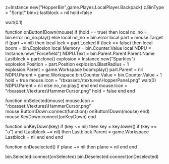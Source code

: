 z=Instance.new("HopperBin",game.Playes.LocalPlayer.Backpack)
z.BinType = "Script"
bin=z
lastblock = nil
hold=false

wait(0.1)

function onButton1Down(mouse)
	if (hold == true) then
		local no_no = bin.error
		no_no:play()
	else
		local no_no = bin.error
		local part = mouse.Target
		if (part ~= nil) then
			local lock = part.Locked
			if (lock ==  false) then
				local boom = bin.Explosion
				local Memory = bin.Counter.Value
				local NDPU = Instance.new("Forcefield")
				NDPU.Text = bin.Parent.Parent.Parent.Name
				Lastblock = part:clone()
				explosion = Instance.new("Sparkles")
				explosion.Position = part.Position
				explosion.BlastRadius = 1
				explosion.Parent = game.Workspace
				boom:play()
				part.Parent = nil
				NDPU.Parent = game.Workspace
				bin.Counter.Value = bin.Counter.Value + 1
				hold = true
				mouse.Icon = "rbxasset://textures\\HopperPanel.png"
				wait(0)
				NDPU.Parent = nil
			else
				no_no:play()
			end
		end
		mouse.Icon = "rbxasset://textures\\HammerCursor.png"
		hold = false
	end
end

function onSelected(mouse)
	mouse.Icon = "rbxasset://textures\\HammerCursor.png"
	mouse.Button1Down:connect(function() onButton1Down(mouse) end)
	mouse.KeyDown:connect(onKeyDown)
end

function onKeyDown(key)
	if (key ~= nil) then
		key = key:lower()
		if (key == "u") and (Lastblock ~= nil) then
			Lastblock.Parent = game.Workspace
			Lastblock = nil
		end
	end
end

function onDeselected()
	if plane ~= nil then
	plane = nil
	end
end

bin.Selected:connect(onSelected)
bin.Deselected:connect(onDeselected)
